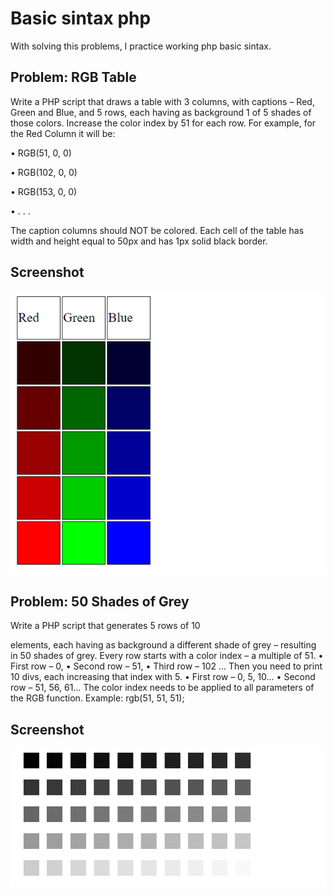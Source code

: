 
# Basic sintax php

With solving this problems, I practice working php basic sintax.

## Problem: RGB Table
Write a PHP script that draws a table with 3 columns, with captions – Red, Green and Blue, and 5 rows, each having as background 1 of 5 shades of those colors. Increase the color index by 51 for each row. For example, for the Red Column it will be:

•	RGB(51, 0, 0)

•	RGB(102, 0, 0)

•	RGB(153, 0, 0)

•	. . .


The caption columns should NOT be colored. Each cell of the table has width and height equal to 50px and has 1px solid black border. 


## Screenshot

![App Screenshot](https://github.com/DimitrovVladimir/phpMore/blob/master/rgb%20picture.png)

## Problem: 50 Shades of Grey

Write a PHP script that generates 5 rows of 10 <div> elements, each having as background a different shade of grey – resulting in 50 shades of grey. Every row starts with a color index – a multiple of 51. 
•	First row – 0, 
•	Second row – 51, 
•	Third row – 102 … 
Then you need to print 10 divs, each increasing that index with 5.
•	First row – 0, 5, 10…
•	Second row – 51, 56, 61…
The color index needs to be applied to all parameters of the RGB function. Example: rgb(51, 51, 51);

## Screenshot

![50 Shades of Grey](https://github.com/DimitrovVladimir/phpMore/blob/master/50%20shades%20of%20gray%20picture.png)

